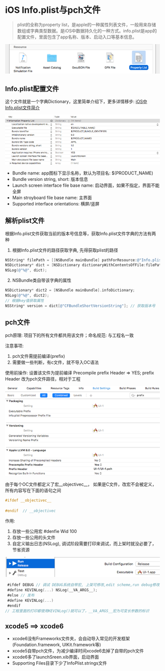 # iOS Info.plist与pch文件

> plist的全称为property list，是apple的一种属性列表文件，一般用来存储数组或字典类型数据。是iOS中数据持久化的一种方式。info.plist是app的配置文件，里面包含了app名称、版本、启动入口等基本信息。

![ios_plist_1.png](../../../images/blog/ios/ios_plist_1.png)

## Info.plist配置文件
这个文件就是一个字典Dictionary，这里简单介绍下，更多详情移步: [iOS中Info.plist文件简介](https://my.oschina.net/hmj/blog/104196)

![ios_plist_2.png](../../../images/blog/ios/ios_plist_2.png)

- Bundle name: app图标下显示名称，默认为项目名: $(PRODUCT_NAME)
- Bundle version string, short: 版本信息
- Launch screen interface file base name: 启动界面，如果不指定，界面不能全屏
- Main stroyboard file base name: 主界面    
- Supported interface orientations: 横屏/竖屏

## 解析plist文件
根据Info.plist文件获取当前的版本号信息等，获取Info.plist文件字典的方法有两种
1. 根据Info.plist文件的路径获取字典, 先得获取plist的路径
```objectivec
NSString* filePath = [[NSBundle mainBundle] pathForResource:@"Info.plist" ofType:nil];
NSDictionary* dict = [NSDictionary dictionaryWithContentsOfFile:filePath];
NSLog(@"%@", dict);
```
2. NSBundle类自带该字典的属性
```objectivec
NSDictionary* dict2 = [NSBundle mainBundle].infoDictionary;
NSLog(@"%@", dict2);
// 根据key值获取属性
NSString* version = dict[@"CFBundleShortVersionString"]; // 获取版本号
```

## pch文件    
pch原理: 项目下的所有文件都共用该文件；命名规范: 与工程名一致

注意事项: 
1. pch文件需提前编译(prefix) 
2. 需要做一些判断，有c文件，就不导入OC语法

使用前操作: 设置该文件为提前编译 Precompile prefix Header => YES; prefix Header 改为pch文件路径，相对于工程

![ios_plist_3.png](../../../images/blog/ios/ios_plist_3.png)

由于每个OC文件都定义了宏__objectivec__， 如果是C文件，改宏不会被定义，所有内容写在下面的语句之间
```objectivec
#ifdef __objectivec__    

#endif  // __objectivec
```
作用: 
1. 存放一些公用宏    #denfie Wid 100
2. 存放一些公用的头文件 
3. 自定义输出日志(NSLog), 调试阶段需要打印来调试，而上架时就没必要了，节省资源

![ios_plist_4.png](../../../images/blog/ios/ios_plist_4.png)

```objectivec
 #ifdef DEBUG // 调试 DEBUG系统自带宏, 上架可修改,edit scheme,run debug修改为release
 #define KEVINLog(...) NSLog(__VA_ARGS__);
 #else // 发布
 #define KEVINLog(...)
 #endif
// 工程里面的打印都使用KEVINLog()就可以了，__VA_ARGS__宏为可变长参数的标识
```

## xcode5 ==> xcode6 
- xcode6没有Frameworks文件夹，会自动导入常见的开发框架(Foundation.framework, UIKit.framework等)
- xcode5自带pch文件，为减少编译时间xcode6去掉了自带的pch文件
- xcode6多了launchSreen.xib界面，启动界面
- Supporting Files目录下少了InfoPlist.strings文件